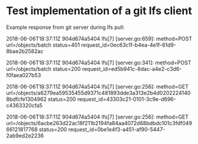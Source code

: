 # Test implementation of a git lfs client


Example response from git server during lfs pull: 


2018-06-06T18:37:11Z 904d674a5404 lfs[7] [server.go:659]: method=POST url=/objects/batch status=401 request_id=0ec63c1f-b4ea-4e1f-61d9-8bae2b2582ac

2018-06-06T18:37:11Z 904d674a5404 lfs[7] [server.go:341]: method=POST url=/objects/batch status=200 request_id=ed5b941c-8dac-a4e2-c3d6-f0faea027b53

2018-06-06T18:37:11Z 904d674a5404 lfs[7] [server.go:256]: method=GET url=/objects/a6279ea59535455d9371c481893dde3a313e2b4d02022241408bdfcfe1304962 status=200 request_id=43303c21-0101-3c9e-d696-c4363320cfa5

2018-06-06T18:37:11Z 904d674a5404 lfs[7] [server.go:256]: method=GET url=/objects/6acbe263d22ac18f211b2194fa84aa4072d68bdbdc101c3fdf04966121817768 status=200 request_id=0be1e4f3-a451-af90-5447-2ab9ed2e2236

